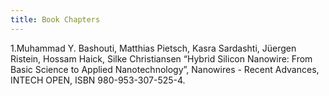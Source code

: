 ```yaml
---
title: Book Chapters
---
```


1.Muhammad Y. Bashouti, Matthias Pietsch, Kasra Sardashti, Jüergen Ristein, Hossam Haick, Silke Christiansen “Hybrid Silicon Nanowire: From Basic Science to Applied Nanotechnology”, Nanowires - Recent Advances, INTECH OPEN, ISBN 980-953-307-525-4.